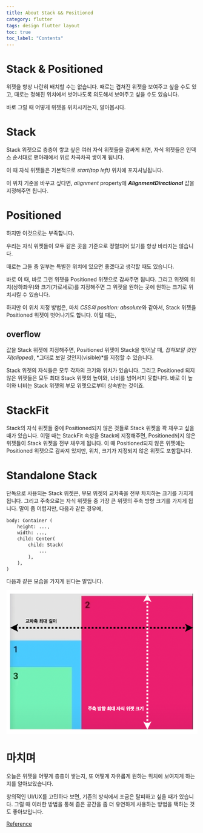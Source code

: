 ```yaml
---
title: About Stack && Positioned
category: flutter
tags: design flutter layout
toc: true
toc_label: "Contents"
---
```


# Stack & Positioned

위젯을 항상 나란히 배치할 수는 없습니다.
때로는 겹쳐진 위젯을 보여주고 싶을 수도 있고,
때로는 정해진 위치에서 벗어나도록 의도해서 보여주고 싶을 수도 있습니다.

바로 그럴 때 어떻게 위젯을 위치시키는지, 알아봅시다.

# Stack

Stack 위젯으로 층층이 쌓고 싶은 여러 자식 위젯들을 감싸게 되면, 자식 위젯들은 인덱스 순서대로 맨아래에서 위로 차곡차곡 쌓이게 됩니다.

이 때 자식 위젯들은 기본적으로 *start(top left)* 위치에 포지셔닝됩니다.

이 위치 기준을 바꾸고 싶다면, *alignment* property에 ***AlignmentDirectional*** 값을 지정해주면 됩니다.

# Positioned

하지만 이것으로는 부족합니다.

우리는 자식 위젯들이 모두 같은 곳을 기준으로 정렬되어 있기를 항상 바라지는 않습니다.

때로는 그들 중 일부는 특별한 위치에 있으면 좋겠다고 생각할 때도 있습니다.

바로 이 때, 바로 그런 위젯을 Positioned 위젯으로 감싸주면 됩니다. 그리고 위젯의 위치(상하좌우)와 크기(가로세로)를 지정해주면 그 위젯을 원하는 곳에 원하는 크기로 위치시킬 수 있습니다.

하지만 이 위치 지정 방법은, 마치 *CSS의 position: absolute*와 같아서, Stack 위젯을 Positioned 위젯이 벗어나기도 합니다. 이럴 때는,

## overflow

값을 Stack 위젯에 지정해주면, Positioned 위젯이 Stack을 벗어날 때, *접혀보일 것인지(clipped)*, *그대로 보일 것인지(visible)*를 지정할 수 있습니다.

Stack 위젯의 자식들은 모두 각자의 크기와 위치가 있습니다.
그리고 Positioned 되지 않은 위젯들은 모두 최대 Stack 위젯의 높이와, 너비를 넘어서지 못합니다. 바로 이 높이와 너비는 Stack 위젯의 부모 위젯으로부터 상속받는 것이죠.

# StackFit

Stack의 자식 위젯들 중에 Positioned되지 않은 것들로 Stack 위젯을 꽉 채우고 싶을 때가 있습니다. 이럴 때는 StackFit 속성을 Stack에 지정해주면, Positioned되지 않은 위젯들이 Stack 위젯을 전부 채우게 됩니다. 이 때 Positioned되지 않은 위젯에는 Positioned 위젯으로 감싸져 있지만, 위치, 크기가 지정되지 않은 위젯도 포함됩니다.

# Standalone Stack

단독으로 사용되는 Stack 위젯은, 부모 위젯의 교차축을 전부 차지하는 크기를 가지게됩니다. 그리고 주축으로는 자식 위젯들 중 가장 큰 위젯의 주축 방향 크기를 가지게 됩니다. 말이 좀 어렵지만, 다음과 같은 경우에,

```
body: Container (
	height: ...,
	width: ...,
	child: Center(
		child: Stack(
			...
		),
	),
)
```

다음과 같은 모습을 가지게 된다는 말입니다.

![Standalone Stack](/assets/images/stack_and_positioned.png)


# 마치며

오늘은 위젯을 어떻게 층층이 쌓는지, 또 어떻게 자유롭게 원하는 위치에 보여지게 하는지를 알아보았습니다.

창의적인 UI/UX를 고민하다 보면, 기존의 방식에서 조금은 탈피하고 싶을 때가 있습니다. 그럴 때 이러한 방법을 통해 좁은 공간을 좀 더 유연하게 사용하는 방법을 택하는 것도 좋아보입니다.

[Reference](https://www.youtube.com/watch?v=81jLSAqQIY0&ab_channel=FlutterMentor)